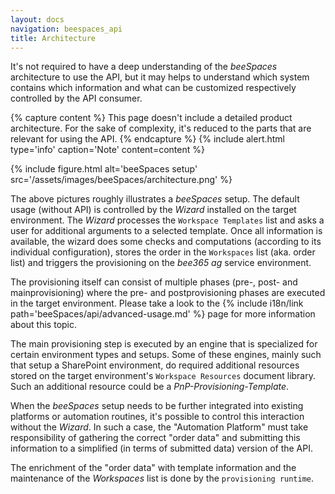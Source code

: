```yaml
---
layout: docs
navigation: beespaces_api
title: Architecture
---
```


It's not required to have a deep understanding of the *beeSpaces* architecture to use the API, but it may helps
to understand which system contains which information and what can be customized respectively controlled by
the API consumer.

{% capture content %}
This page doesn't include a detailed product architecture. For the sake of complexity, it's reduced to the parts that are relevant for using the API.
{% endcapture %}
{% include alert.html type='info' caption='Note' content=content %}

{% include figure.html alt='beeSpaces setup' src='/assets/images/beeSpaces/architecture.png' %}

The above pictures roughly illustrates a *beeSpaces* setup. The default usage (without API) is controlled
by the *Wizard* installed on the target environment. The *Wizard* processes the `Workspace Templates`
list and asks a user for additional arguments to a selected template. Once all information is available, the wizard
does some checks and computations (according to its individual configuration), stores the order in the
`Workspaces` list (aka. order list) and triggers the provisioning on the *bee365 ag* service environment.

The provisioning itself can consist of multiple phases (pre-, post- and mainprovisioning) where the
pre- and postprovisioning phases are executed in the target environment. Please take a look to the 
{% include i18n/link path='beeSpaces/api/advanced-usage.md' %} page for more information about this topic.

The main provisioning step is executed by an engine that is specialized for certain environment types and setups.
Some of these engines, mainly such that setup a SharePoint environment, do required additional resources stored
on the target environment's `Workspace Resources` document library. Such an additional resource
could be a *PnP-Provisioning-Template*.

When the *beeSpaces* setup needs to be further integrated into existing platforms or automation routines, it's
possible to control this interaction without the *Wizard*. In such a case, the "Automation Platform" must
take responsibility of gathering the correct "order data" and submitting this information to a simplified (in terms
of submitted data) version of the API.

The enrichment of the "order data" with template information and the maintenance of the *Workspaces* list is
done by the ``provisioning runtime``.
